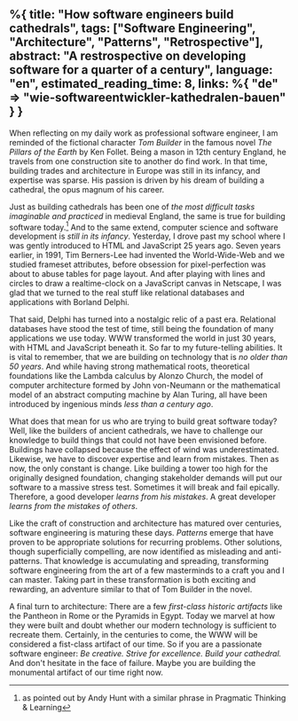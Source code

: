 %{
  title: "How software engineers build cathedrals",
  tags: ["Software Engineering", "Architecture", "Patterns", "Retrospective"],
  abstract: "A restrospective on developing software for a quarter of a century",
  language: "en",
  estimated_reading_time: 8,
  links: %{
    "de" => "wie-softwareentwickler-kathedralen-bauen"
  }
}
---
When reflecting on my daily work as professional software engineer, I am reminded of the fictional character _Tom Builder_ in the famous novel _The Pillars of the Earth_ by Ken Follet. Being a mason in 12th century England, he travels from one construction site to another do find work. In that time, building trades and  architecture in Europe was still in its infancy, and expertise was sparse. His passion is driven by his dream of building a cathedral, the opus magnum of his career.

Just as building cathedrals has been one of _the most difficult tasks imaginable and practiced_ in medieval England, the same is true for building software today.[^1] And to the same extend, computer science and software development is _still in its infancy_. Yesterday, I drove past my school where I was gently introduced to HTML and JavaScript 25 years ago. Seven years earlier, in 1991, Tim Berners-Lee had invented the World-Wide-Web and we studied frameset attributes, before obsession for pixel-perfection was about to abuse tables for page layout. And after playing with lines and circles to draw a realtime-clock on a JavaScript canvas in Netscape, I was glad that we turned to the real stuff like relational databases and applications with Borland Delphi.

That said, Delphi has turned into a nostalgic relic of a past era. Relational databases have stood the test of time, still being the foundation of many applications we use today. WWW transformed the world in just 30 years, with HTML and JavaScript beneath it. So far to my future-telling abilities. It is vital to remember, that we are building on technology that is _no older than 50 years_. And while having strong mathematical roots, theoretical foundations like the Lambda calculus by Alonzo Church, the model of computer architecture formed by John von-Neumann or the mathematical model of an abstract computing machine by Alan Turing, all have been introduced by ingenious minds _less than a century ago_.

What does that mean for us who are trying to build great software today? Well, like the builders of ancient cathedrals, we have to challenge our knowledge to build things that could not have been envisioned before. Buildings have collapsed because the effect of wind was underestimated. Likewise, we have to discover expertise and learn from mistakes. Then as now, the only constant is change. Like building a tower too high for the originally designed foundation, changing stakeholder demands will put our software to a massive stress test. Sometimes it will break and fail epically. Therefore, a good developer _learns from his mistakes_. A great developer _learns from the mistakes of others_.

Like the craft of construction and architecture has matured over centuries, software engineering is maturing these days. _Patterns_ emerge that have proven to be appropriate solutions for recurring problems. Other solutions, though superficially compelling, are now identified as misleading and anti-patterns. That knowledge is accumulating and spreading, transforming software engineering from the art of a few masterminds to a craft you and I can master. Taking part in these transformation is both exciting and rewarding, an adventure similar to that of Tom Builder in the novel.

A final turn to architecture: There are a few _first-class historic artifacts_ like the Pantheon in Rome or the Pyramids in Egypt. Today we marvel at how they were built and doubt whether our modern technology is sufficient to recreate them. Certainly, in the centuries to come, the WWW will be considered a fist-class artifact of our time. So if you are a passionate software engineer: _Be creative. Strive for excellence. Build your cathedral._ And don't hesitate in the face of failure. Maybe you are building the monumental artifact of our time right now.

[^1]: as pointed out by Andy Hunt with a similar phrase in Pragmatic Thinking & Learning
